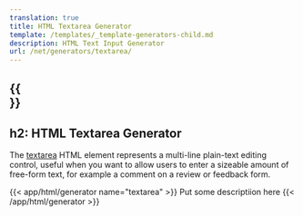 ```yaml
---
translation: true
title: HTML Textarea Generator
template: /templates/_template-generators-child.md
description: HTML Text Input Generator
url: /net/generators/textarea/
---
```


{{<section overview>}}
---
h2: HTML Textarea Generator
---

The [textarea](https://html.spec.whatwg.org/multipage/form-elements.html#the-textarea-element) HTML element represents a multi-line plain-text editing control, useful when you want to allow users to enter a sizeable amount of free-form text, for example a comment on a review or feedback form.

{{< app/html/generator name="textarea" >}}
Put some descriptiion here
{{< /app/html/generator >}}